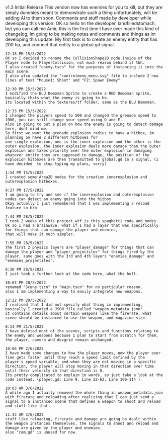 v1.3 Initial Release
This version now has enemies for you to kill, but they are simply dummies meant to demonstrate
such a thing unfortunately, will be adding AI to them soon.
Comments and stuff made by developer while developing this version:
    OK so hello Im the developer, landfilledstomach, but you can call me Amir, this is the first
    time I have ever made this kind of changelog, Im going to be making notes and comments and things as im developing this update.
    My first task is to create an enemy entity that has 200 hp, and connect that entity to a global.gd signal.

    12:18 PM 15/5/2022
    OK so I decided to rename the CollisionShape2D node inside of the Player node to PlayerCollision, not much reason behind it tbh.
    I also created "enemy.tscn" for the purposes of instancing it into the main scene.
    I also also updated the "controlmenu_menu.svg" file to include 2 new lines of text "Mouse1: Shoot" and "F2: Spawn Enemy"
    
    12:30 PM 15/5/2022
    I modified the BLU Demoman Sprite to create a RED Demoman sprite, basically thats what the enemy is going to be.
    Its located within the textures/tf folder, same as the BLU Demoman.

    12:33 PM 15/5/2022
    I changed the players speed to 500 and changed the grenade speed to 1000, you can still change your speed using Q and E.
    Also Im going to put a plan on how the enemy is going to detect damage here, dont mind me.
    So first we want the grenade explosion radius to have a hitbox, im planning on have 2 different hitboxes for
    one single explosion, one is the inner explosion and the other is the outer explosion, the inner explosion deals more damage than the outer explosion and takes priority over the outer explosion in damaging whatever entity they are supposed to damage, the position of the explosion hitboxes are then transmitted to global.gd in a signal, (I have decided  to stop typing my plans, sorry)

    1:54 PM 15/5/2022
    I created some Area2D nodes for the creation innerexplosion and outerexplosion hitboxes.
    
    9:27 PM 17/5/2022
    I am going to try and see if the innerexplosion and outerexplosion nodes can detect an enemy going into the hitbox
    Okay actually I just remembered that I was implementing a reload feature so brb

    7:44 PM 28/5/2022
    I took 2 weeks of this project wtf is this spaghetti code and nodes.
    Ok so I had a brainwave, what if I had a layer that was specifically for things that can damage the player and enemies,
    that will make it much simpler.

    7:55 PM 28/5/2022
    The first 2 physics layers are "player_damage" for things that can damage the player and "player_projectiles" for things fired by the player, same goes with the 3rd and 4th layers "enemies_damage" and "enemies_projectiles".

    8:30 PM 28/5/2022
    I just took a further look at the code here, what the hell.

    10:03 PM 28/5/2022
    renamed "Scene.tscn" to "main.tscn" for no particular reason.
    also I am implementing a way to easily integrate new weapons.

    12:22 PM 29/5/2022
    I realised that I did not specify what thing im implementing, basically I created a JSON file called "weapon_metadata.json"
    it contains details about certain weapons like the firerate, what scene should be instanced to use the weapon, and magazine size.
    
    8:14 PM 31/5/2022
    I have deleted most of the scenes, scripts and functions relating to the enemy and weapons because I plan to start from scratch for them, the player, camera and devgrid remain unchanged.

    10:06 PM 2/6/2022
    I have made some changes to how the player moves, now the player over time gets faster until they reach a speed limit defined by the player's speed variable, and when they are not moving in a specific direction, the player will stop moving in that direction over time until their velocity in that direction is 0.
    Its pretty complicated to explain in words, so just take a look at the code instead. (player.gd: Line 9, Line 22-62, Line 106-114 )

    10:03 AM 3/6/2022
    A while ago I actually removed the whole thing in weapon_metadata.json with firerate and reloading after realizing that I can just send a signal to a instanced scene that defines a weapon to shoot and reload and stuff like that.
    
    11:43 AM 3/6/2022
    stuff like reloading, firerate and damage are going be dealt within the weapon instances themselves, the signals to shoot and reload and damage are given by the player and enemies.
    also "cam.gd" is unused for now.
    
    
